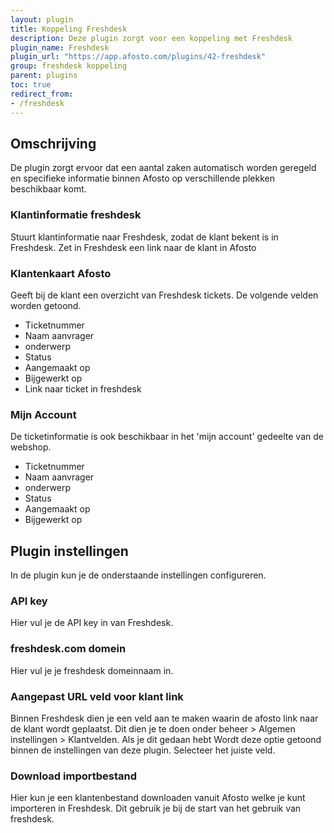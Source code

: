 ```yaml
---
layout: plugin
title: Koppeling Freshdesk
description: Deze plugin zorgt voor een koppeling met Freshdesk
plugin_name: Freshdesk
plugin_url: "https://app.afosto.com/plugins/42-freshdesk" 
group: freshdesk koppeling
parent: plugins
toc: true
redirect_from:
- /freshdesk
---
```

## Omschrijving
De plugin zorgt ervoor dat een aantal zaken automatisch worden geregeld en specifieke informatie binnen Afosto op verschillende plekken beschikbaar komt.
### Klantinformatie freshdesk
Stuurt klantinformatie naar Freshdesk, zodat de klant bekent is in Freshdesk.
Zet in Freshdesk een link naar de klant in Afosto
### Klantenkaart Afosto
Geeft bij de klant een overzicht van Freshdesk tickets. De volgende velden worden getoond.
* Ticketnummer
* Naam aanvrager
* onderwerp
* Status
* Aangemaakt op
* Bijgewerkt op
* Link naar ticket in freshdesk

### Mijn Account
De ticketinformatie is ook beschikbaar in het 'mijn account' gedeelte van de webshop.
* Ticketnummer
* Naam aanvrager
* onderwerp
* Status
* Aangemaakt op
* Bijgewerkt op

## Plugin instellingen
In de plugin kun je de onderstaande instellingen configureren.
### API key
Hier vul je de API key in van Freshdesk.
### freshdesk.com domein
Hier vul je je freshdesk domeinnaam in.
### Aangepast URL veld voor klant link
Binnen Freshdesk dien je een veld aan te maken waarin de afosto link naar de klant wordt geplaatst. Dit dien je te doen onder beheer > Algemen instellingen > Klantvelden.
Als je dit gedaan hebt Wordt deze optie getoond binnen de instellingen van deze plugin. Selecteer het juiste veld.
### Download importbestand
Hier kun je een klantenbestand downloaden vanuit Afosto welke je kunt importeren in Freshdesk. Dit gebruik je bij de start van het gebruik van freshdesk.

